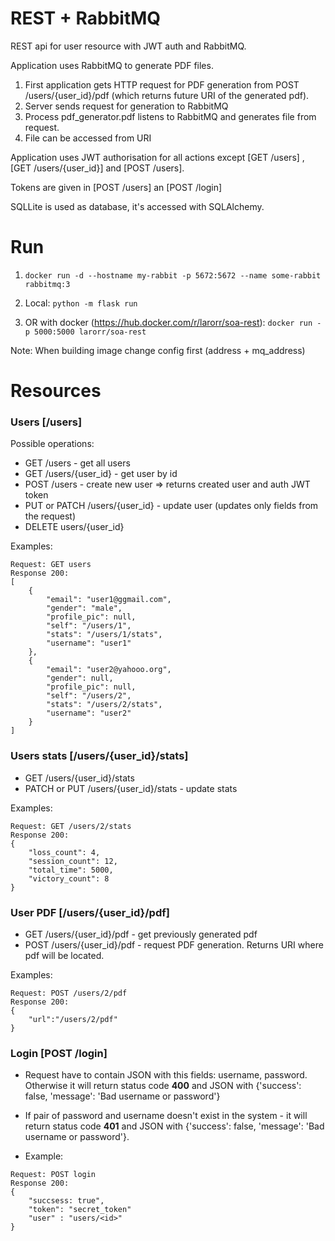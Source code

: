 # REST + RabbitMQ
REST api for user resource with JWT auth and RabbitMQ.

Application uses RabbitMQ to generate PDF files. 
1) First application gets HTTP request for PDF generation from POST /users/{user_id}/pdf (which returns future URI of the generated pdf).
2) Server sends request for generation to RabbitMQ
3) Process pdf_generator.pdf listens to RabbitMQ and generates file from request.
4) File can be accessed from URI


Application uses JWT authorisation for all actions except [GET /users] , [GET /users/{user_id}] and [POST /users].

Tokens are given in [POST /users] an [POST /login]

SQLLite is used as database, it's accessed with SQLAlchemy.

# Run
1) `docker run -d --hostname my-rabbit -p 5672:5672 --name some-rabbit rabbitmq:3`

2) Local:
 `python -m flask run`
 
3) OR with docker (https://hub.docker.com/r/larorr/soa-rest): 
`docker run -p 5000:5000 larorr/soa-rest`

Note: When building image change config first (address + mq_address)

# Resources

###  Users [/users]
Possible operations:
+ GET /users - get all users
+ GET /users/{user_id} - get user by id
+ POST /users - create new user => returns created user and auth JWT token
+ PUT or PATCH /users/{user_id} - update user (updates only fields from the request)
+ DELETE users/{user_id}

Examples: 
```
Request: GET users
Response 200:
[
    {
        "email": "user1@ggmail.com",
        "gender": "male",
        "profile_pic": null,
        "self": "/users/1",
        "stats": "/users/1/stats",
        "username": "user1"
    },
    {
        "email": "user2@yahooo.org",
        "gender": null,
        "profile_pic": null,
        "self": "/users/2",
        "stats": "/users/2/stats",
        "username": "user2"
    }
]
```

###  Users stats [/users/{user_id}/stats]

+ GET /users/{user_id}/stats 
+ PATCH or PUT /users/{user_id}/stats - update stats

Examples: 
```
Request: GET /users/2/stats
Response 200:
{
    "loss_count": 4,
    "session_count": 12,
    "total_time": 5000,
    "victory_count": 8
}
```

###  User PDF [/users/{user_id}/pdf]

+ GET /users/{user_id}/pdf - get previously generated pdf
+ POST /users/{user_id}/pdf - request PDF generation. Returns URI where pdf will be located.

Examples: 
```
Request: POST /users/2/pdf
Response 200:
{
    "url":"/users/2/pdf"
}
```

### Login [POST /login]
+ Request have to contain JSON with this fields: username, password. Otherwise it will return status code **400** and JSON with {'success': false, 'message': 'Bad username or password'}
+ If pair of password and username doesn't exist in the system - it will return status code **401** and JSON with {'success': false, 'message': 'Bad username or password'}.

+ Example: 
```
Request: POST login
Response 200:
{ 
	"succsess: true",
	"token": "secret_token"
	"user" : "users/<id>"
}
```
